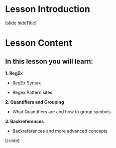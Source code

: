 # Lesson Introduction

[slide hideTitle]

# Lesson Content


## In this lesson you will learn:

**1. RegEx**

- RegEx Syntax

- Regex Pattern sites   

**2. Quantifiers and Grouping**

- What Quantifiers are and how to group symbols

**3. Backreferences**

- Backreferences and more advanced concepts

[/slide]
